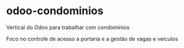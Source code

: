# odoo-condominios
Vertical do Odoo para trabalhar com condomínios

Foco no controle de acesso a portaria e a gestão de vagas e veículos
